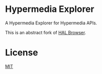 # Hypermedia Explorer

A Hypermedia Explorer for Hypermedia APIs.

This is an abstract fork of [HAL Browser](https://github.com/mikekelly/hal-browser).


# License

[MIT](MIT-LICENSE.txt)

